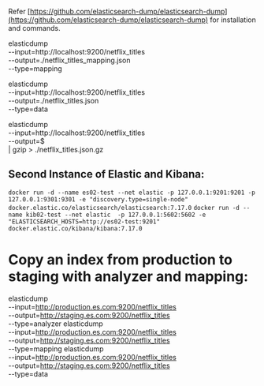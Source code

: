 Refer [https://github.com/elasticsearch-dump/elasticsearch-dump](https://github.com/elasticsearch-dump/elasticsearch-dump) for installation and commands.

elasticdump \
  --input=http://localhost:9200/netflix_titles \
  --output=./netflix_titles_mapping.json \
  --type=mapping

elasticdump \
  --input=http://localhost:9200/netflix_titles \
  --output=./netflix_titles.json \
  --type=data

elasticdump \
  --input=http://localhost:9200/netflix_titles \
  --output=$ \
  | gzip > ./netflix_titles.json.gz

## Second Instance of Elastic and Kibana:
`docker run -d --name es02-test --net elastic -p 127.0.0.1:9201:9201 -p 127.0.0.1:9301:9301 -e "discovery.type=single-node" docker.elastic.co/elasticsearch/elasticsearch:7.17.0`
`docker run -d --name kib02-test --net elastic  -p 127.0.0.1:5602:5602 -e "ELASTICSEARCH_HOSTS=http://es02-test:9201" docker.elastic.co/kibana/kibana:7.17.0`


# Copy an index from production to staging with analyzer and mapping:
elasticdump \
  --input=http://production.es.com:9200/netflix_titles \
  --output=http://staging.es.com:9200/netflix_titles \
  --type=analyzer
elasticdump \
  --input=http://production.es.com:9200/netflix_titles \
  --output=http://staging.es.com:9200/netflix_titles \
  --type=mapping
elasticdump \
  --input=http://production.es.com:9200/netflix_titles \
  --output=http://staging.es.com:9200/netflix_titles \
  --type=data